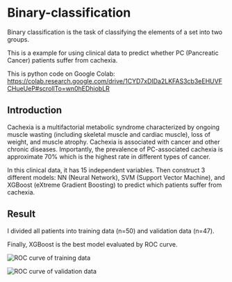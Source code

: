 # Binary-classification

Binary classification is the task of classifying the elements of a set into two groups. 

This is a example for using clinical data to predict whether PC (Pancreatic Cancer) patients suffer from cachexia.

This is python code on Google Colab:
https://colab.research.google.com/drive/1CYD7xDIDa2LKFAS3cb3eEHUVFCHueUeP#scrollTo=wn0hEDhiobLR

## Introduction

Cachexia is a multifactorial metabolic syndrome characterized by ongoing muscle wasting (including skeletal muscle and cardiac muscle), loss of weight, and muscle atrophy. Cachexia is associated with cancer and other chronic diseases. Importantly, the prevalence of PC-associated cachexia is approximate 70% which is the highest rate in different types of cancer. 

In this clinical data, it has 15 independent variables. Then construct 3 different models: NN (Neural Network), SVM (Support Vector Machine), and XGBoost (eXtreme Gradient Boosting) to predict which patients suffer from cachexia.

## Result

I divided all patients into training data (n=50) and validation data (n=47).

Finally, XGBoost is the best model evaluated by ROC curve.

![ROC curve of training data](https://user-images.githubusercontent.com/80352910/141043513-876a9721-97b1-427c-8ad9-c372ac838c3d.png)



![ROC curve of validation data](https://user-images.githubusercontent.com/80352910/141043530-397afead-03e6-4c12-9d76-2f3ace4db434.png)

